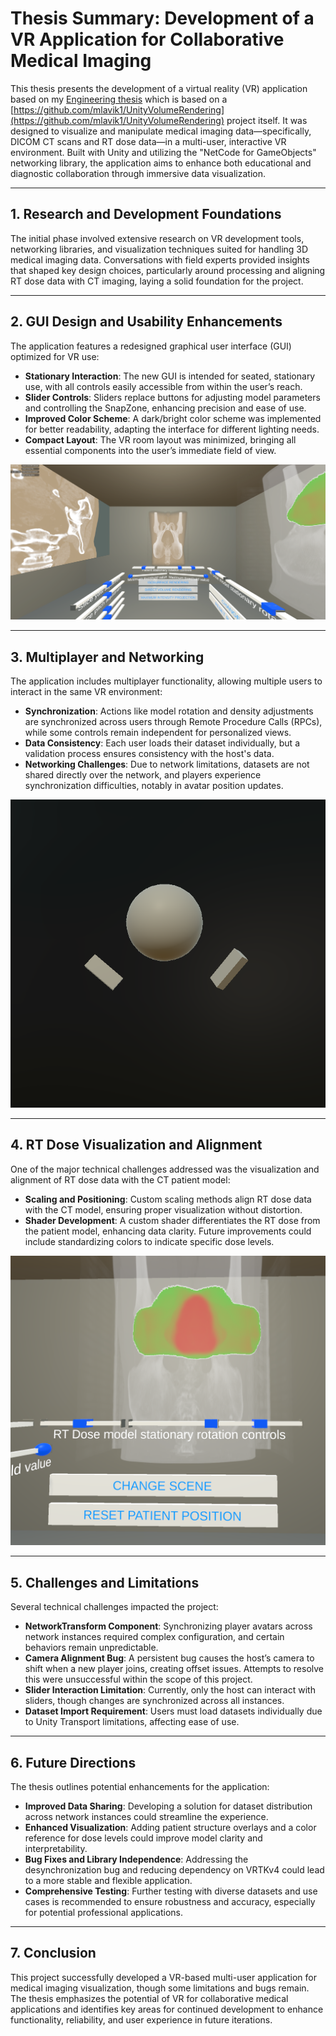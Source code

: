 # Thesis Summary: Development of a VR Application for Collaborative Medical Imaging

This thesis presents the development of a virtual reality (VR) application based on my [Engineering thesis](https://github.com/sakor88/EngineeringThesis) which is based on a [https://github.com/mlavik1/UnityVolumeRendering](https://github.com/mlavik1/UnityVolumeRendering) project itself. It was designed to visualize and manipulate medical imaging data—specifically, DICOM CT scans and RT dose data—in a multi-user, interactive VR environment. Built with Unity and utilizing the "NetCode for GameObjects" networking library, the application aims to enhance both educational and diagnostic collaboration through immersive data visualization.

---

## 1. Research and Development Foundations

The initial phase involved extensive research on VR development tools, networking libraries, and visualization techniques suited for handling 3D medical imaging data. Conversations with field experts provided insights that shaped key design choices, particularly around processing and aligning RT dose data with CT imaging, laying a solid foundation for the project.

---

## 2. GUI Design and Usability Enhancements

The application features a redesigned graphical user interface (GUI) optimized for VR use:
- **Stationary Interaction**: The new GUI is intended for seated, stationary use, with all controls easily accessible from within the user’s reach.
- **Slider Controls**: Sliders replace buttons for adjusting model parameters and controlling the SnapZone, enhancing precision and ease of use.
- **Improved Color Scheme**: A dark/bright color scheme was implemented for better readability, adapting the interface for different lighting needs.
- **Compact Layout**: The VR room layout was minimized, bringing all essential components into the user’s immediate field of view.

![New GUI](img/newGUI.png "New GUI")

---

## 3. Multiplayer and Networking

The application includes multiplayer functionality, allowing multiple users to interact in the same VR environment:
- **Synchronization**: Actions like model rotation and density adjustments are synchronized across users through Remote Procedure Calls (RPCs), while some controls remain independent for personalized views.
- **Data Consistency**: Each user loads their dataset individually, but a validation process ensures consistency with the host's data.
- **Networking Challenges**: Due to network limitations, datasets are not shared directly over the network, and players experience synchronization difficulties, notably in avatar position updates.

![Player avatar](img/avatar.png "Player avatar")

---

## 4. RT Dose Visualization and Alignment

One of the major technical challenges addressed was the visualization and alignment of RT dose data with the CT patient model:
- **Scaling and Positioning**: Custom scaling methods align RT dose data with the CT model, ensuring proper visualization without distortion.
- **Shader Development**: A custom shader differentiates the RT dose from the patient model, enhancing data clarity. Future improvements could include standardizing colors to indicate specific dose levels.

![RT dose visualization](img/doseRT.png "RT dose visualization")

---

## 5. Challenges and Limitations

Several technical challenges impacted the project:
- **NetworkTransform Component**: Synchronizing player avatars across network instances required complex configuration, and certain behaviors remain unpredictable.
- **Camera Alignment Bug**: A persistent bug causes the host’s camera to shift when a new player joins, creating offset issues. Attempts to resolve this were unsuccessful within the scope of this project.
- **Slider Interaction Limitation**: Currently, only the host can interact with sliders, though changes are synchronized across all instances.
- **Dataset Import Requirement**: Users must load datasets individually due to Unity Transport limitations, affecting ease of use.

---

## 6. Future Directions

The thesis outlines potential enhancements for the application:
- **Improved Data Sharing**: Developing a solution for dataset distribution across network instances could streamline the experience.
- **Enhanced Visualization**: Adding patient structure overlays and a color reference for dose levels could improve model clarity and interpretability.
- **Bug Fixes and Library Independence**: Addressing the desynchronization bug and reducing dependency on VRTKv4 could lead to a more stable and flexible application.
- **Comprehensive Testing**: Further testing with diverse datasets and use cases is recommended to ensure robustness and accuracy, especially for potential professional applications.

---

## 7. Conclusion

This project successfully developed a VR-based multi-user application for medical imaging visualization, though some limitations and bugs remain. The thesis emphasizes the potential of VR for collaborative medical applications and identifies key areas for continued development to enhance functionality, reliability, and user experience in future iterations.
